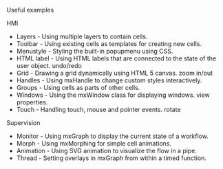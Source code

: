 Useful examples

HMI
* Layers - Using multiple layers to contain cells.
* Toolbar - Using existing cells as templates for creating new cells.
* Menustyle - Styling the built-in popupmenu using CSS.
* HTML label - Using HTML labels that are connected to the state of the user object.  undo/redo
* Grid - Drawing a grid dynamically using HTML 5 canvas. zoom in/out
* Handles - Using mxHandle to change custom styles interactively.
* Groups - Using cells as parts of other cells.
* Windows - Using the mxWindow class for displaying windows. view properties.
* Touch - Handling touch, mouse and pointer events.  rotate


Supervision
* Monitor - Using mxGraph to display the current state of a workflow.
* Morph - Using mxMorphing for simple cell animations.
* Animation - Using SVG animation to visualize the flow in a pipe.
* Thread - Setting overlays in mxGraph from within a timed function.


